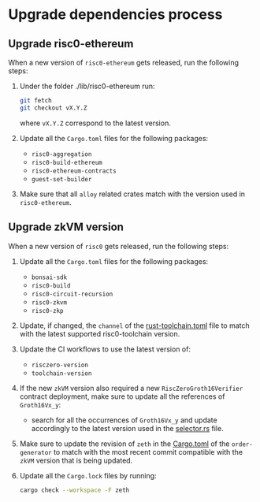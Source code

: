 # Upgrade dependencies process

## Upgrade risc0-ethereum

When a new version of `risc0-ethereum` gets released, run the following steps:

1. Under the folder ./lib/risc0-ethereum run:

   ```bash
   git fetch
   git checkout vX.Y.Z
   ```

   where `vX.Y.Z` correspond to the latest version.

2. Update all the `Cargo.toml` files for the following packages:
   - `risc0-aggregation`
   - `risc0-build-ethereum`
   - `risc0-ethereum-contracts`
   - `guest-set-builder`

3. Make sure that all `alloy` related crates match with the version used in `risc0-ethereum`.

## Upgrade zkVM version

When a new version of `risc0` gets released, run the following steps:

1. Update all the `Cargo.toml` files for the following packages:
   - `bonsai-sdk`
   - `risc0-build`
   - `risc0-circuit-recursion`
   - `risc0-zkvm`
   - `risc0-zkp`

2. Update, if changed, the `channel` of the [rust-toolchain.toml](./rust-toolchain.toml) file to match with the latest supported risc0-toolchain version.

3. Update the CI workflows to use the latest version of:
   - `risczero-version`
   - `toolchain-version`

4. If the new `zkVM` version also required a new `RiscZeroGroth16Verifier` contract deployment, make sure to update all the references of `Groth16Vx_y`:
   - search for all the occurrences of `Groth16Vx_y` and update accordingly to the latest version used in the [selector.rs](./lib/risc0-ethereum/contracts/src/selector.rs) file.

5. Make sure to update the revision of `zeth` in the [Cargo.toml](./crates/order-generator/Cargo.toml) of the `order-generator` to match with the most recent commit compatible with the `zkVM` version that is being updated. 

6. Update all the `Cargo.lock` files by running:

   ```bash
   cargo check --workspace -F zeth
   ```
